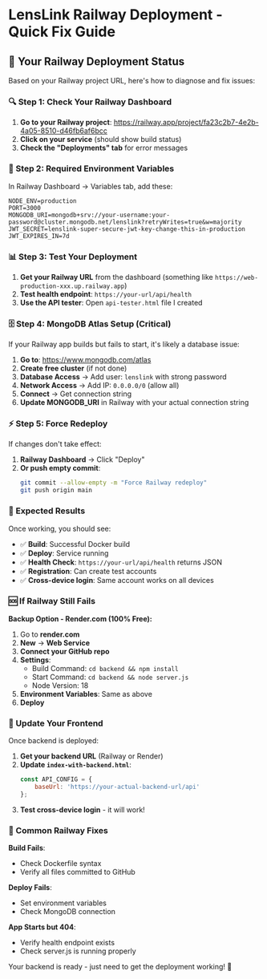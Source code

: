 # LensLink Railway Deployment - Quick Fix Guide

## 🚨 Your Railway Deployment Status

Based on your Railway project URL, here's how to diagnose and fix issues:

### 🔍 Step 1: Check Your Railway Dashboard

1. **Go to your Railway project**: https://railway.app/project/fa23c2b7-4e2b-4a05-8510-d46fb6af6bcc
2. **Click on your service** (should show build status)
3. **Check the "Deployments" tab** for error messages

### 🔧 Step 2: Required Environment Variables

In Railway Dashboard → Variables tab, add these:

```env
NODE_ENV=production
PORT=3000
MONGODB_URI=mongodb+srv://your-username:your-password@cluster.mongodb.net/lenslink?retryWrites=true&w=majority
JWT_SECRET=lenslink-super-secure-jwt-key-change-this-in-production
JWT_EXPIRES_IN=7d
```

### 📊 Step 3: Test Your Deployment

1. **Get your Railway URL** from the dashboard (something like `https://web-production-xxx.up.railway.app`)
2. **Test health endpoint**: `https://your-url/api/health`
3. **Use the API tester**: Open `api-tester.html` file I created

### 🗄️ Step 4: MongoDB Atlas Setup (Critical)

If your Railway app builds but fails to start, it's likely a database issue:

1. **Go to**: https://www.mongodb.com/atlas
2. **Create free cluster** (if not done)
3. **Database Access** → Add user: `lenslink` with strong password
4. **Network Access** → Add IP: `0.0.0.0/0` (allow all)
5. **Connect** → Get connection string
6. **Update MONGODB_URI** in Railway with your actual connection string

### ⚡ Step 5: Force Redeploy

If changes don't take effect:
1. **Railway Dashboard** → Click "Deploy"
2. **Or push empty commit**:
   ```bash
   git commit --allow-empty -m "Force Railway redeploy"
   git push origin main
   ```

### 🎯 Expected Results

Once working, you should see:
- ✅ **Build**: Successful Docker build
- ✅ **Deploy**: Service running
- ✅ **Health Check**: `https://your-url/api/health` returns JSON
- ✅ **Registration**: Can create test accounts
- ✅ **Cross-device login**: Same account works on all devices

### 🆘 If Railway Still Fails

**Backup Option - Render.com (100% Free):**

1. Go to **render.com**
2. **New** → **Web Service**
3. **Connect your GitHub repo**
4. **Settings**:
   - Build Command: `cd backend && npm install`
   - Start Command: `cd backend && node server.js`
   - Node Version: 18
5. **Environment Variables**: Same as above
6. **Deploy**

### 📱 Update Your Frontend

Once backend is deployed:
1. **Get your backend URL** (Railway or Render)
2. **Update `index-with-backend.html`**:
   ```javascript
   const API_CONFIG = {
       baseUrl: 'https://your-actual-backend-url/api'
   };
   ```
3. **Test cross-device login** - it will work!

### 🔄 Common Railway Fixes

**Build Fails**: 
- Check Dockerfile syntax
- Verify all files committed to GitHub

**Deploy Fails**: 
- Set environment variables
- Check MongoDB connection

**App Starts but 404**: 
- Verify health endpoint exists
- Check server.js is running properly

Your backend is ready - just need to get the deployment working! 🚀
